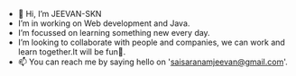 - 👋 Hi, I’m JEEVAN-SKN
- I’m in working on Web development and Java. 
- I’m focussed on learning something new every day.
- I’m looking to collaborate with people and companies, we can work and learn together.It will be fun🤩.
- 📫 You can reach me by saying hello on 'saisaranamjeevan@gmail.com'.

<!---
JEEVAN-SKN/JEEVAN-SKN is a ✨ special ✨ repository because its `README.md` (this file) appears on your GitHub profile.
You can click the Preview link to take a look at your changes.
--->
